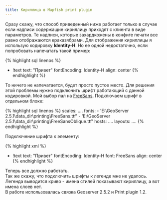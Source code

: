 ```yaml
---
title: Кириллица в Mapfish print plugin
---
```


Сразу скажу, что способ приведенный ниже работает только в случае если надписи содержащие кириллицу приходят с клиента в виде параметров.
 Те надписи, которые захардкожены в конфиге печати все равно отображаются краказябрами.
 Для отображения кириллицы я использую кодировку __Identity-H__. Но ее одной недостаточно, если попробовать напечатать такой пример:


{% highlight sql linenos %}
   - !text
       text: "Привет"
       fontEncoding: Identity-H
       align: center
{% endhighlight %}

То ничего не напечатается, будет просто пустое место.
Для решения этой проблемы нужно подключить шрифт работающий с данной кодировкой. Мой выбор пал на [FreeSans](http://www.fontspace.com/gnu-freefont/freesans). Подключаем шрифт в отдельном блоке:

{% highlight sql linenos %}
scales:
   ....
fonts: 
    - 'E:\GeoServer 2.5.1\data_dir\printing\FreeSans.ttf'
    - 'E:\GeoServer 2.5.1\data_dir\printing\FreeSansOblique.ttf'
hosts:
   ....
layouts:
   ....
{% endhighlight %}

Подключение шрифта к элементу:

{% highlight xml %}
   - !text
       text: "Привет"
       fontEncoding: Identity-H
       font: FreeSans
       align: center
{% endhighlight %}

Теперь все должно работать.<br>
Так же скажу, что подключить шрифты к легенде мне не удалось. Легенда выводится криво - имена стилей показывают кириллицу, а вот имена слоев нет.</br>
В работе использовалась связка Geoserver 2.5.2 и Print plugin 1.2.

 
